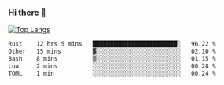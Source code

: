 ### Hi there 👋

<!--
**3Xpl0it3r/3Xpl0it3r** is a ✨ _special_ ✨ repository because its `README.md` (this file) appears on your GitHub profile.

Here are some ideas to get you started:

- 🔭 I’m currently working on ...
- 🌱 I’m currently learning ...
- 👯 I’m looking to collaborate on ...
- 🤔 I’m looking for help with ...
- 💬 Ask me about ...
- 📫 How to reach me: ...
- 😄 Pronouns: ...
- ⚡ Fun fact: ...
-->


[![Top Langs](https://github-readme-stats.vercel.app/api/top-langs/?username=3Xpl0it3r&layout=compact)](https://github.com/3Xpl0it3r/3Xpl0it3r)

<!--START_SECTION:waka-->

```txt
Rust    12 hrs 5 mins   ████████████████████████░   96.22 %
Other   15 mins         ▓░░░░░░░░░░░░░░░░░░░░░░░░   02.10 %
Bash    8 mins          ▒░░░░░░░░░░░░░░░░░░░░░░░░   01.15 %
Lua     2 mins          ░░░░░░░░░░░░░░░░░░░░░░░░░   00.28 %
TOML    1 min           ░░░░░░░░░░░░░░░░░░░░░░░░░   00.24 %
```

<!--END_SECTION:waka-->
